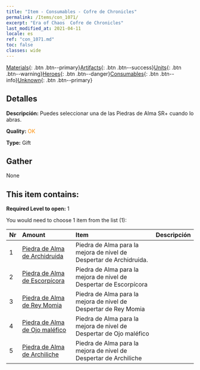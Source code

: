 ```yaml
---
title: "Item - Consumables - Cofre de Chronicles"
permalink: /Items/con_1071/
excerpt: "Era of Chaos  Cofre de Chronicles"
last_modified_at: 2021-04-11
locale: es
ref: "con_1071.md"
toc: false
classes: wide
---
```

 [Materials](/es/Items/){: .btn .btn--primary}[Artifacts](/es/Items/Artifacts/){: .btn .btn--success}[Units](/es/Items/Units/){: .btn .btn--warning}[Heroes](/es/Items/Heroes/){: .btn .btn--danger}[Consumables](/es/Items/Consumables/){: .btn .btn--info}[Unknown](/es/Items/Unknown/){: .btn .btn--primary}

## Detalles
 **Descripción:** Puedes seleccionar una de las Piedras de Alma SR+ cuando lo abras.

 **Quality:** <span style="color: #FF8C00">OK</span>

 **Type:** Gift

## Gather

  None

## This item contains:

 **Required Level to open:** 1

 You would need to choose 1 item from the list (1):

  | Nr | Amount |     Item    | Descripción |
  |:---|:-------|:------------|:-----------:|
  | 1 | [Piedra de Alma de Archidruida](/es/Items/unt_296/) | Piedra de Alma para la mejora de nivel de Despertar de Archidruida. | 
  | 2 | [Piedra de Alma de Escorpícora](/es/Items/unt_333/) | Piedra de Alma para la mejora de nivel de Despertar de Escorpícora | 
  | 3 | [Piedra de Alma de Rey Momia](/es/Items/unt_304/) | Piedra de Alma para la mejora de nivel de Despertar de Rey Momia | 
  | 4 | [Piedra de Alma de Ojo maléfico](/es/Items/unt_330/) | Piedra de Alma para la mejora de nivel de Despertar de Ojo maléfico | 
  | 5 | [Piedra de Alma de Archiliche](/es/Items/unt_301/) | Piedra de Alma para la mejora de nivel de Despertar de Archiliche | 
